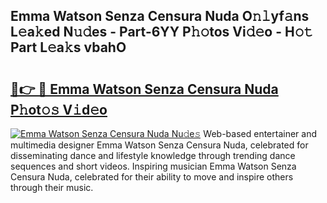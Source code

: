 ## Emma Watson Senza Censura Nuda O𝚗𝚕yf𝚊ns L𝚎a𝚔ed N𝚞𝚍es - Part-6YY P𝚑𝚘tos Vi𝚍𝚎o - H𝚘𝚝 Part L𝚎a𝚔s vbahO

# <h2><a href="http://kfeps4.oniu.top/?m=Emma+Watson+Senza+Censura+Nuda">🔗👉 🔴 Emma Watson Senza Censura Nuda P𝚑ot𝚘𝚜 V𝚒d𝚎o</a></h2>

[![Emma Watson Senza Censura Nuda Nu𝚍e𝚜](https://i.imgur.com/0qMVB7G.gif)](http://kfeps4.oniu.top/?m=Emma+Watson+Senza+Censura+Nuda)
Web-based entertainer and multimedia designer Emma Watson Senza Censura Nuda, celebrated for disseminating dance and lifestyle knowledge through trending dance sequences and short videos. Inspiring musician Emma Watson Senza Censura Nuda, celebrated for their ability to move and inspire others through their music.  
